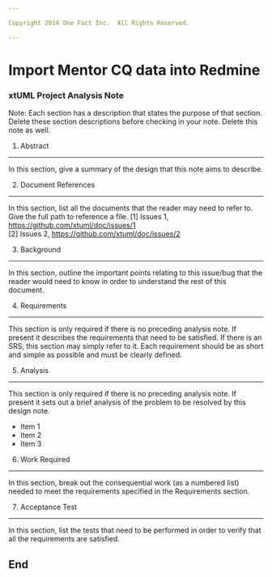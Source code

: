 ```yaml
---

Copyright 2014 One Fact Inc.  All Rights Reserved.

---
```


# Import Mentor CQ data into Redmine
### xtUML Project Analysis Note


Note: Each section has a description that states the purpose of that section.
Delete these section descriptions before checking in your note.  Delete this
note as well.

1. Abstract
-----------
In this section, give a summary of the design that this note aims to
describe.

2. Document References
----------------------
In this section, list all the documents that the reader may need to refer to.
Give the full path to reference a file.
[1] Issues 1, https://github.com/xtuml/doc/issues/1  
[2] Issues 2, https://github.com/xtuml/doc/issues/2  

3. Background
-------------
In this section, outline the important points relating to this issue/bug that
the reader would need to know in order to understand the rest of this
document.

4. Requirements
---------------
This section is only required if there is no preceding analysis note. 
If present it describes the requirements that need to be satisfied.  If there 
is an SRS, this section may simply refer to it.  Each requirement should be as 
short and simple as possible and must be clearly defined.

5. Analysis
-----------
This section is only required if there is no preceding analysis note. If present
it sets out a brief analysis of the problem to be resolved by this design note.

* Item 1
* Item 2
* Item 3

6. Work Required
----------------
In this section, break out the consequential work (as a numbered list) needed
to meet the requirements specified in the Requirements section.

7. Acceptance Test
------------------
In this section, list the tests that need to be performed in order to
verify that all the requirements are satisfied.

End
---

